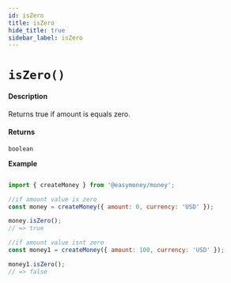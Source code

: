 ```yaml
---
id: isZero
title: isZero
hide_title: true
sidebar_label: isZero
---
```



# `isZero()`

#### Description

Returns true if amount is equals zero.

#### Returns

`boolean`


**Example**

```js

import { createMoney } from '@easymoney/money';

//if amount value is zero
const money = createMoney({ amount: 0, currency: 'USD' });

money.isZero();
// => true

//if amount value isnt zero
const money1 = createMoney({ amount: 100, currency: 'USD' });

money1.isZero();
// => false

```
